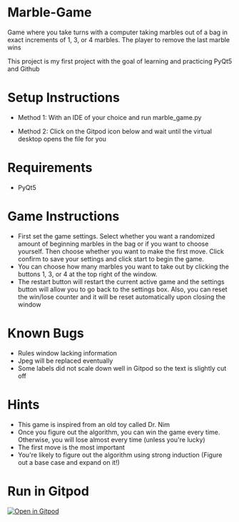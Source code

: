 # Marble-Game
Game where you take turns with a computer taking marbles out of a bag in exact increments of 1, 3, or 4 marbles. The player to remove the last marble wins

This project is my first project with the goal of learning and practicing PyQt5 and Github

# Setup Instructions
- Method 1: With an IDE of your choice and run marble_game.py

- Method 2: Click on the Gitpod icon below and wait until the virtual desktop opens the file for you

# Requirements
- PyQt5

# Game Instructions
- First set the game settings. Select whether you want a randomized amount of beginning marbles in the bag or if you want to choose yourself. Then choose whether you want to make the first move. Click confirm to save your settings and click start to begin the game.
- You can choose how many marbles you want to take out by clicking the buttons 1, 3, or 4 at the top right of the window. 
- The restart button will restart the current active game and the settings button will allow you to go back to the settings box. Also, you can reset the win/lose counter and it will be reset automatically upon closing the window

# Known Bugs
- Rules window lacking information
- Jpeg will be replaced eventually
- Some labels did not scale down well in Gitpod so the text is slightly cut off

# Hints
- This game is inspired from an old toy called Dr. Nim
- Once you figure out the algorithm, you can win the game every time. Otherwise, you will lose almost every time (unless you're lucky)
- The first move is the most important
- You're likely to figure out the algorithm using strong induction (Figure out a base case and expand on it!)

# Run in Gitpod

[![Open in Gitpod](https://gitpod.io/button/open-in-gitpod.svg)](https://gitpod.io/#https://github.com/jwong236/Marble-Game)
